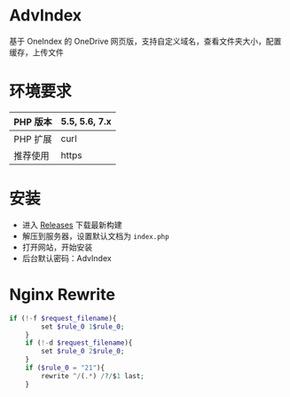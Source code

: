 # AdvIndex
基于 OneIndex 的 OneDrive 网页版，支持自定义域名，查看文件夹大小，配置缓存，上传文件

# 环境要求
|PHP 版本|5.5, 5.6, 7.x|
|---|---|
|PHP 扩展|curl|
|推荐使用|https|

# 安装
- 进入 [Releases](https://github.com/MBRjun/AdvIndex/releases/) 下载最新构建
- 解压到服务器，设置默认文档为 ``index.php``
- 打开网站，开始安装
- 后台默认密码：AdvIndex

# Nginx Rewrite
```php
if (!-f $request_filename){
	    set $rule_0 1$rule_0;
	}
	if (!-d $request_filename){
	    set $rule_0 2$rule_0;
	}
	if ($rule_0 = "21"){
	    rewrite ^/(.*) /?/$1 last;
	}
  ```
